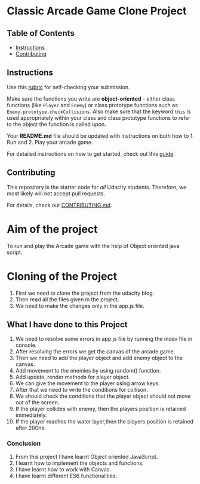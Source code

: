 # Classic Arcade Game Clone Project

## Table of Contents

-   [Instructions](#instructions)
-   [Contributing](#contributing)

## Instructions

Use this [rubric](https://review.udacity.com/#!/rubrics/15/view) for self-checking your submission.

Make sure the functions you write are **object-oriented** - either class functions (like `Player` and `Enemy`) or class prototype functions such as `Enemy.prototype.checkCollisions`. Also make sure that the keyword `this` is used appropriately within your class and class prototype functions to refer to the object the function is called upon.

Your **README.md** file should be updated with instructions on both how to 1. Run and 2. Play your arcade game.

For detailed instructions on how to get started, check out this [guide](https://docs.google.com/document/d/1v01aScPjSWCCWQLIpFqvg3-vXLH2e8_SZQKC8jNO0Dc/pub?embedded=true).

## Contributing

This repository is the starter code for _all_ Udacity students. Therefore,  we most likely will not accept pull requests.

For details, check out [CONTRIBUTING.md](CONTRIBUTING.md).

# Aim of the project

To run and play the Arcade game with the help of Object oriented java script.

# Cloning of the Project

1.  First we need to clone the project from the udacity blog.
2.  Then read all the files given in the project.
3.  We need to make the changes only in the app.js file.

## What I have done to this Project

1.  We need to resolve some errors in app.js file by running the index file in console.
2.  After resolving the errors we get the canvas of the arcade game.
3.  Then we need to add the player object and add enemy object to the canvas.
4.  Add movement to the enemies by using random() function.
5.  Add update, render methods for player object.
6.  We can give the movement to the player using arrow keys.
7.  After that we need to write the conditions for collison.
8.  We should check the conditions that the player object should not move out of the screen.
9.  If the player collides with enemy, then the players position is retained immediately.
10. If the player reaches the water layer,then the players position is retained after 200ns.

### Conclusion

1.  From this project I have learnt Object oriented JavaScript.
2.  I learnt how to implement the objects and functions.
3.  I have learnt how to work with Canvas.
4.  I have learnt different ES6 functionalities.
